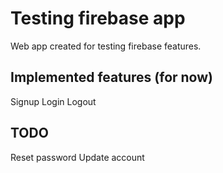 # Testing firebase app

Web app created for testing firebase features.

## Implemented features (for now)

Signup
Login
Logout

## TODO

Reset password
Update account
